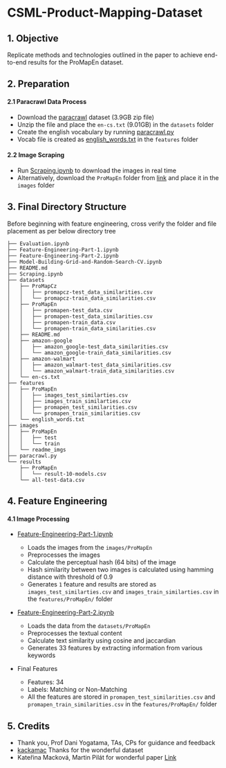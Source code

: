 # CSML-Product-Mapping-Dataset


## 1. Objective
Replicate methods and technologies outlined in the paper to achieve end-to-end results for the ProMapEn dataset.


## 2. Preparation

#### 2.1 Paracrawl Data Process
* Download the [paracrawl](https://web-language-models.s3.us-east-1.amazonaws.com/paracrawl/release9/en-cs/en-cs.txt.gz) dataset (3.9GB zip file)
* Unzip the file and place the `en-cs.txt` (9.01GB) in the `datasets` folder
* Create the english vocabulary by running [paracrawl.py](paracrawl.py)
* Vocab file is created as [english_words.txt](features/english_words.txt) in the `features` folder

#### 2.2 Image Scraping
* Run [Scraping.ipynb](Scraping.ipynb) to download the images in real time
* Alternatively, download the `ProMapEn` folder from [link](https://drive.google.com/drive/folders/1hfqp-LqDahBHWRcAtenxlIlQf0K3yzJH) and place it in the `images` folder


## 3. Final Directory Structure
Before beginning with feature engineering, cross verify the folder and file placement as per below directory tree

```
├── Evaluation.ipynb
├── Feature-Engineering-Part-1.ipynb
├── Feature-Engineering-Part-2.ipynb
├── Model-Building-Grid-and-Random-Search-CV.ipynb
├── README.md
├── Scraping.ipynb
├── datasets
│   ├── ProMapCz
│   │   ├── promapcz-test_data_similarities.csv
│   │   └── promapcz-train_data_similarities.csv
│   ├── ProMapEn
│   │   ├── promapen-test_data.csv
│   │   ├── promapen-test_data_similarities.csv
│   │   ├── promapen-train_data.csv
│   │   └── promapen-train_data_similarities.csv
│   ├── README.md
│   ├── amazon-google
│   │   ├── amazon_google-test_data_similarities.csv
│   │   └── amazon_google-train_data_similarities.csv
│   ├── amazon-walmart
│   │   ├── amazon_walmart-test_data_similarities.csv
│   │   └── amazon_walmart-train_data_similarities.csv
│   └── en-cs.txt
├── features
│   ├── ProMapEn
│   │   ├── images_test_similarties.csv
│   │   ├── images_train_similarties.csv
│   │   ├── promapen_test_similarities.csv
│   │   └── promapen_train_similarities.csv
│   └── english_words.txt
├── images
│   ├── ProMapEn
│   │   ├── test
│   │   └── train
│   └── readme_imgs
├── paracrawl.py
└── results
    ├── ProMapEn
    │   └── result-10-models.csv
    └── all-test-data.csv
```


## 4. Feature Engineering

#### 4.1 Image Processing
* [Feature-Engineering-Part-1.ipynb](Feature-Engineering-Part-1.ipynb)
  * Loads the images from the `images/ProMapEn`
  * Preprocesses the images
  * Calculate the perceptual hash (64 bits) of the image 
  * Hash similarity between two images is calculated using hamming distance with threshold of 0.9
  * Generates `1` feature and results are stored as `images_test_similarties.csv` and `images_train_similarties.csv` in the `features/ProMapEn/` folder


* [Feature-Engineering-Part-2.ipynb](Feature-Engineering-Part-2.ipynb)
  * Loads the data from the `datasets/ProMapEn`
  * Preprocesses the textual content
  * Calculate text similarity using cosine and jaccardian 
  * Generates 33 features by extracting information from various keywords

* Final Features
  * Features: 34
  * Labels: Matching or Non-Matching 
  * All the features are stored in `promapen_test_similarities.csv` and `promapen_train_similarities.csv` in the `features/ProMapEn/` folder


## 5. Credits
* Thank you, Prof Dani Yogatama, TAs, CPs for guidance and feedback
* [kackamac](https://github.com/kackamac/Product-Mapping-Datasets) Thanks for the wonderful dataset
* Kateřina Macková, Martin Pilát for wonderful paper [Link](https://arxiv.org/pdf/2309.06882.pdf)